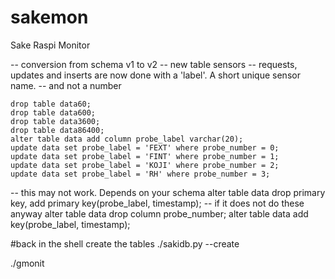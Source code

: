 sakemon
=======

Sake Raspi Monitor

-- conversion from schema v1 to v2
-- new table sensors
-- requests, updates and inserts  are now done with a 'label'. A short unique sensor name.
-- and not a number

    drop table data60;
    drop table data600;
    drop table data3600;
    drop table data86400;
    alter table data add column probe_label varchar(20);
    update data set probe_label = 'FEXT' where probe_number = 0;
    update data set probe_label = 'FINT' where probe_number = 1;
    update data set probe_label = 'KOJI' where probe_number = 2;
    update data set probe_label = 'RH' where probe_number = 3;


-- this may not work. Depends on your schema
    alter table data drop primary key, add primary key(probe_label, timestamp);
-- if it does not do these anyway
    alter table data drop column probe_number;
    alter table data add key(probe_label, timestamp);

#back in the shell create the tables
    ./sakidb.py --create

./gmonit 
